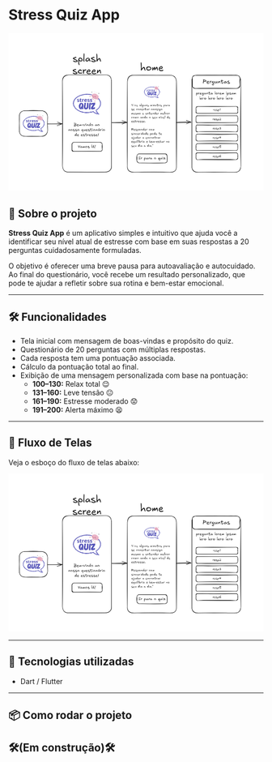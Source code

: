 # Stress Quiz App

![Fluxo de telas do stress quiz app](/readme_img/image.png)

## 🧠 Sobre o projeto

**Stress Quiz App** é um aplicativo simples e intuitivo que ajuda você a identificar seu nível atual de estresse com base em suas respostas a 20 perguntas cuidadosamente formuladas.

O objetivo é oferecer uma breve pausa para autoavaliação e autocuidado. Ao final do questionário, você recebe um resultado personalizado, que pode te ajudar a refletir sobre sua rotina e bem-estar emocional.

---

## 🛠 Funcionalidades

- Tela inicial com mensagem de boas-vindas e propósito do quiz.
- Questionário de 20 perguntas com múltiplas respostas.
- Cada resposta tem uma pontuação associada.
- Cálculo da pontuação total ao final.
- Exibição de uma mensagem personalizada com base na pontuação:
  - **100–130:** Relax total 😌  
  - **131–160:** Leve tensão 😐  
  - **161–190:** Estresse moderado 😟  
  - **191–200:** Alerta máximo 😫  

---

## 📱 Fluxo de Telas

Veja o esboço do fluxo de telas abaixo:

![Fluxo de telas do stress quiz app](/readme_img/image.png)

---

## 🚀 Tecnologias utilizadas

- Dart / Flutter

---

## 📦 Como rodar o projeto 

## 🛠(Em construção)🛠
   